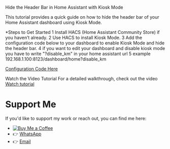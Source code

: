 Hide the Header Bar in Home Assistant with Kiosk Mode

This tutorial provides a quick guide on how to hide the header bar of your Home Assistant dashboard using Kiosk Mode.

*Steps to Get Started
1 Install HACS (Home Assistant Community Store) if you haven’t already.
2 Use HACS to install Kiosk Mode.
3 Add the configuration code below to your dashboard to enable Kiosk Mode and hide the header bar.
4 if you want to edit your dashboard and disable kiosk mode you have to write "?disable_km" in your home assistant url 
5 example  192.168.1.100:8123/dashboard/home?disable_km

[Configuration Code Here](https://github.com/github2004github/Kiosk-Mode-Code-Dashboard-Home-Assistant/blob/9c0262191257ad07f3f83f9a44dd73f1ff8037e1/kiosk%20Mode%20Code)

Watch the Video Tutorial
For a detailed walkthrough, check out the video [Watch tutorial](https://youtu.be/FUYkH9g8dZE)

# Support Me

If you'd like to support my work or reach out, you can find me here:

- [![Buy Me a Coffee](https://img.buymeacoffee.com/button-api/?text=Buy%20me%20a%20coffee&emoji=&slug=ilyassbouad&button_colour=FFDD00&font_colour=000000&font_family=Poppins&outline_colour=000000&coffee_colour=ffffff)](https://buymeacoffee.com/ilyassbouad)
- 👉 [WhatsApp](https://wa.me/212630635482)
- 👉 [Email](https://mail.google.com/mail/?view=cm&fs=1&to=ilyassbouarasse2004@gmail.com)


